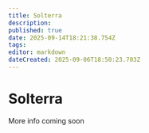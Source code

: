 ```yaml
---
title: Solterra
description: 
published: true
date: 2025-09-14T18:21:38.754Z
tags: 
editor: markdown
dateCreated: 2025-09-06T18:50:23.703Z
---
```


# Solterra

More info coming soon